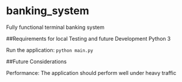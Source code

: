 # banking_system
Fully functional terminal banking system

##Requirements for local Testing and future Development
Python 3

Run the application: `python main.py`

##Future Considerations

Performance: The application should perform well under heavy traffic
